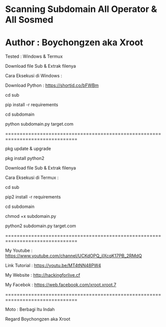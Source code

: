 # Scanning Subdomain All Operator & All Sosmed 

# Author : Boychongzen aka Xroot

Tested : Windows & Termux

Download file Sub & Extrak filenya

Cara Eksekusi di Windows :

Download Python : https://shortid.co/bFWBm

cd sub

pip install -r requirements

cd subdomain

python subdomain.py target.com

===============================================================================

pkg update & upgrade

pkg install python2

Download file Sub & Extrak filenya

Cara Eksekusi di Termux :

cd sub 

pip2 install -r requirements

cd subdomain

chmod +x subdomain.py

python2 subdomain.py target.com

===============================================================================

My Youtube : https://www.youtube.com/channel/UCKdOPQ_iIXcqK17PB_2RMdQ

Link Tutorial : https://youtu.be/MT4tNN48PW4

My Website : http://hackingforlive.cf

My Facebok : https://web.facebook.com/xroot.xroot.7

===============================================================================

Moto : Berbagi Itu Indah


Regard Boychongzen aka Xroot
